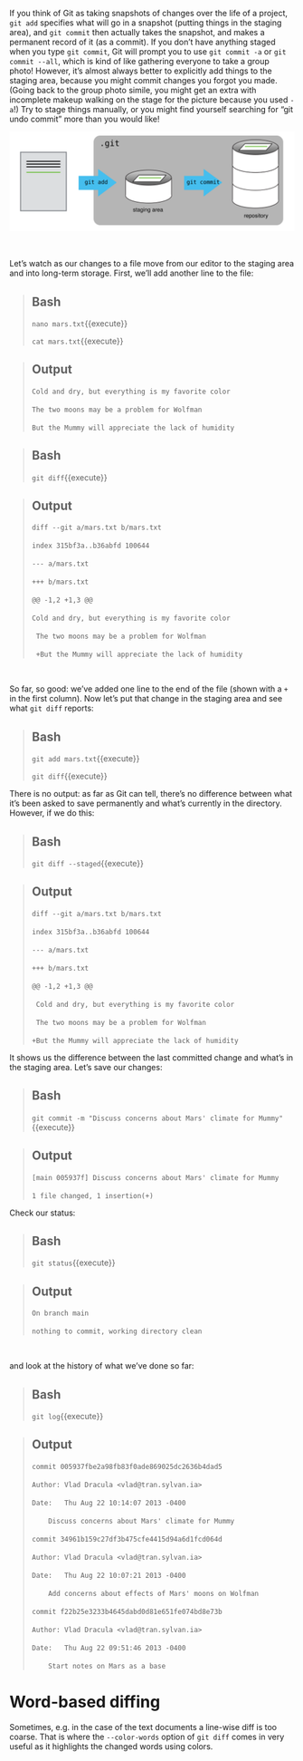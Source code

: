 If you think of Git as taking snapshots of changes over the life of a project, `git add` specifies what will go in a snapshot (putting things in the staging area), and `git commit` then actually takes the snapshot, and makes a permanent record of it (as a commit). If you don’t have anything staged when you type `git commit`, Git will prompt you to use `git commit -a` or `git commit --all`, which is kind of like gathering everyone to take a group photo! However, it’s almost always better to explicitly add things to the staging area, because you might commit changes you forgot you made. (Going back to the group photo simile, you might get an extra with incomplete makeup walking on the stage for the picture because you used `-a`!) Try to stage things manually, or you might find yourself searching for “git undo commit” more than you would like!

![picture1](./assets/git-staging-area.svg)

<br/>

Let’s watch as our changes to a file move from our editor to the staging area and into long-term storage. First, we’ll add another line to the file:

> ## Bash
> `nano mars.txt`{{execute}}
> 
> `cat mars.txt`{{execute}}

> ## Output
> ```
> Cold and dry, but everything is my favorite color
> 
> The two moons may be a problem for Wolfman
> 
> But the Mummy will appreciate the lack of humidity
> ```

> ## Bash
> `git diff`{{execute}}

> ## Output
> ```
> diff --git a/mars.txt b/mars.txt
> 
> index 315bf3a..b36abfd 100644
> 
> --- a/mars.txt
> 
> +++ b/mars.txt
> 
> @@ -1,2 +1,3 @@
> 
> Cold and dry, but everything is my favorite color
> 
>  The two moons may be a problem for Wolfman
> 
>  +But the Mummy will appreciate the lack of humidity
> ```

<br/>

So far, so good: we’ve added one line to the end of the file (shown with a `+` in the first column). Now let’s put that change in the staging area and see what `git diff` reports:

> ## Bash
> `git add mars.txt`{{execute}}
> 
> `git diff`{{execute}}

There is no output: as far as Git can tell, there’s no difference between what it’s been asked to save permanently and what’s currently in the directory. However, if we do this:

> ## Bash
> `git diff --staged`{{execute}}

> ## Output
> ```
> diff --git a/mars.txt b/mars.txt
> 
> index 315bf3a..b36abfd 100644
> 
> --- a/mars.txt
> 
> +++ b/mars.txt
> 
> @@ -1,2 +1,3 @@
> 
>  Cold and dry, but everything is my favorite color
>  
>  The two moons may be a problem for Wolfman
>  
> +But the Mummy will appreciate the lack of humidity
> ```

It shows us the difference between the last committed change and what’s in the staging area. Let’s save our changes:

> ## Bash
> `git commit -m "Discuss concerns about Mars' climate for Mummy"`{{execute}}

> ## Output
> ```
> [main 005937f] Discuss concerns about Mars' climate for Mummy
> 
> 1 file changed, 1 insertion(+)
> ```

Check our status:

> ## Bash
> `git status`{{execute}}

> ## Output
> ```
> On branch main
> 
> nothing to commit, working directory clean
> ```

<br/>

and look at the history of what we’ve done so far:

> ## Bash
> `git log`{{execute}}

> ## Output
> ```
> commit 005937fbe2a98fb83f0ade869025dc2636b4dad5
> 
> Author: Vlad Dracula <vlad@tran.sylvan.ia>
> 
> Date:   Thu Aug 22 10:14:07 2013 -0400
> 
>     Discuss concerns about Mars' climate for Mummy
>     
> commit 34961b159c27df3b475cfe4415d94a6d1fcd064d
> 
> Author: Vlad Dracula <vlad@tran.sylvan.ia>
> 
> Date:   Thu Aug 22 10:07:21 2013 -0400
> 
>     Add concerns about effects of Mars' moons on Wolfman
>     
> commit f22b25e3233b4645dabd0d81e651fe074bd8e73b
> 
> Author: Vlad Dracula <vlad@tran.sylvan.ia>
> 
> Date:   Thu Aug 22 09:51:46 2013 -0400  
>   
>     Start notes on Mars as a base
> ```

# Word-based diffing
Sometimes, e.g. in the case of the text documents a line-wise diff is too coarse. That is where the `--color-words` option of `git diff` comes in very useful as it highlights the changed words using colors.

<br/>


